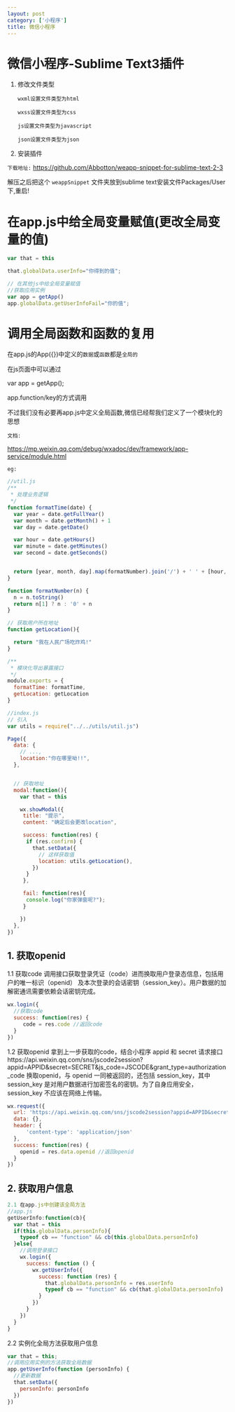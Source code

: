```yaml
---
layout: post
category: ['小程序']
title: 微信小程序
---
```

# 微信小程序-Sublime Text3插件

1. 修改文件类型

	`wxml设置文件类型为html`

	`wxss设置文件类型为css`

	`js设置文件类型为javascript`

	`json设置文件类型为json`

2. 安装插件

`下载地址:` <https://github.com/Abbotton/weapp-snippet-for-sublime-text-2-3>

解压之后把这个 `weappSnippet` 文件夹放到sublime text安装文件Packages/User 下,重启!



# 在app.js中给全局变量赋值(更改全局变量的值)
```javascript
var that = this

that.globalData.userInfo="你得到的值";

// 在其他js中给全局变量赋值
//获取应用实例
var app = getApp()
app.globalData.getUserInfoFail="你的值";
```

# 调用全局函数和函数的复用
在app.js的App({})中定义的`数据`或`函数`都是`全局的`

在js页面中可以通过

var app = getApp();

app.function/key的方式调用

不过我们没有必要再app.js中定义全局函数,微信已经帮我们定义了一个模块化的思想

`文档:`

<https://mp.weixin.qq.com/debug/wxadoc/dev/framework/app-service/module.html>

`eg:`

```javascript
//util.js
/**
 * 处理业务逻辑
 */
function formatTime(date) {
  var year = date.getFullYear()
  var month = date.getMonth() + 1
  var day = date.getDate()

  var hour = date.getHours()
  var minute = date.getMinutes()
  var second = date.getSeconds()


  return [year, month, day].map(formatNumber).join('/') + ' ' + [hour, minute, second].map(formatNumber).join(':')
}

function formatNumber(n) {
  n = n.toString()
  return n[1] ? n : '0' + n
}

// 获取用户所在地址
function getLocation(){

  return "我在人民广场吃炸鸡!"
}

/**
 * 模块化导出暴露接口
 */
module.exports = {
  formatTime: formatTime,
  getLocation: getLocation
}

```

```javascript
//index.js
// 引入
var utils = require("../../utils/util.js")

Page({
  data: {
	// ...,
    location:"你在哪里呦!!",
  },


  // 获取地址
  modal:function(){
    var that = this

    wx.showModal({
     title: "提示",
     content: "确定后会更改location",

     success: function(res) {
      if (res.confirm) {
        that.setData({
          // 这样获取值
          location: utils.getLocation(),
        })
      }
     },

     fail: function(res){
      console.log("你家弹窗呢?");
     }

    })
  },
})
```

## 1. 获取openid
  1.1 获取code
  调用接口获取登录凭证（code）进而换取用户登录态信息，包括用户的唯一标识（openid） 及本次登录的会话密钥（session_key）。用户数据的加解密通讯需要依赖会话密钥完成。
  ```javascript
  wx.login({
    //获取code
    success: function(res) {
       code = res.code //返回code
    }
  })
```
  1.2 获取openid
  拿到上一步获取的code，结合小程序 appid 和 secret 请求接口https://api.weixin.qq.com/sns/jscode2session?appid=APPID&secret=SECRET&js_code=JSCODE&grant_type=authorization_code 换取openid，与 openid 一同被返回的，还包括 session_key，其中 session_key 是对用户数据进行加密签名的密钥。为了自身应用安全，session_key 不应该在网络上传输。
  ```javascript
  wx.request({
    url: 'https://api.weixin.qq.com/sns/jscode2session?appid=APPID&secret=SECRET&js_code='+ code +'&grant_type=authorization_code',
    data: {},
    header: {
        'content-type': 'application/json'
    },
    success: function(res) {
      openid = res.data.openid //返回openid
    }
  })
  ```
## 2. 获取用户信息
  ```javascript
  2.1 在app.js中创建该全局方法
  //app.js
  getUserInfo:function(cb){
    var that = this
    if(this.globalData.personInfo){
      typeof cb == "function" && cb(this.globalData.personInfo)
    }else{
      //调用登录接口
      wx.login({
        success: function () {
          wx.getUserInfo({
            success: function (res) {
              that.globalData.personInfo = res.userInfo
              typeof cb == "function" && cb(that.globalData.personInfo)
            }
          })
        }
      })
    }
  }
  ```
  2.2 实例化全局方法获取用户信息
  ```javascript
  var that = this;
  //调用应用实例的方法获取全局数据
  app.getUserInfo(function (personInfo) {
    //更新数据
    that.setData({
      personInfo: personInfo
    })
  })
  ```
